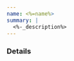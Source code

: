```yaml
---
name: <%=name%>
summary: |
  <%-_description%>
---
```


### Details

<NodeGraph title="Domain Graph" />
